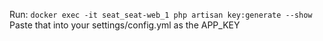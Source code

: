 Run: `docker exec -it seat_seat-web_1 php artisan key:generate --show`
Paste that into your settings/config.yml as the APP_KEY